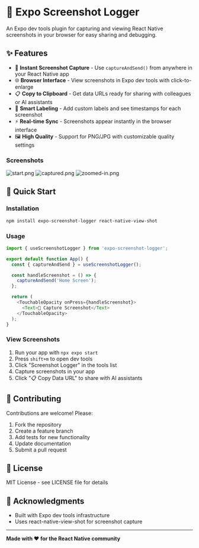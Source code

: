 # 📸 Expo Screenshot Logger

An Expo dev tools plugin for capturing and viewing React Native screenshots in your browser for easy sharing and debugging.

## ✨ Features

- 📱 **Instant Screenshot Capture** - Use `captureAndSend()` from anywhere in your React Native app
- 🌐 **Browser Interface** - View screenshots in Expo dev tools with click-to-enlarge
- 📋 **Copy to Clipboard** - Get data URLs ready for sharing with colleagues or AI assistants
- 🎯 **Smart Labeling** - Add custom labels and see timestamps for each screenshot
- ⚡ **Real-time Sync** - Screenshots appear instantly in the browser interface
- 🖼️ **High Quality** - Support for PNG/JPG with customizable quality settings

### Screenshots
![start.png](screenshots/start.png)
![captured.png](screenshots/captured.png)
![zoomed-in.png](screenshots/zoomed-in.png)

## 🚀 Quick Start

### Installation

```bash
npm install expo-screenshot-logger react-native-view-shot
```

### Usage

```javascript
import { useScreenshotLogger } from 'expo-screenshot-logger';

export default function App() {
  const { captureAndSend } = useScreenshotLogger();

  const handleScreenshot = () => {
    captureAndSend('Home Screen');
  };

  return (
    <TouchableOpacity onPress={handleScreenshot}>
      <Text>📸 Capture Screenshot</Text>
    </TouchableOpacity>
  );
}
```

### View Screenshots

1. Run your app with `npx expo start`
2. Press `shift+m` to open dev tools
3. Click "Screenshot Logger" in the tools list
4. Capture screenshots in your app
5. Click "📋 Copy Data URL" to share with AI assistants

## 🤝 Contributing

Contributions are welcome! Please:

1. Fork the repository
2. Create a feature branch
3. Add tests for new functionality
4. Update documentation
5. Submit a pull request

## 📄 License

MIT License - see LICENSE file for details

## 🙏 Acknowledgments

- Built with Expo dev tools infrastructure
- Uses react-native-view-shot for screenshot capture

---

**Made with ❤️ for the React Native community**